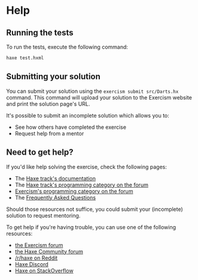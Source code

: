 # Help

## Running the tests

To run the tests, execute the following command:

```bash
haxe test.hxml
```

## Submitting your solution

You can submit your solution using the `exercism submit src/Darts.hx` command.
This command will upload your solution to the Exercism website and print the solution page's URL.

It's possible to submit an incomplete solution which allows you to:

- See how others have completed the exercise
- Request help from a mentor

## Need to get help?

If you'd like help solving the exercise, check the following pages:

- The [Haxe track's documentation](https://exercism.org/docs/tracks/haxe)
- The [Haxe track's programming category on the forum](https://forum.exercism.org/c/programming/haxe)
- [Exercism's programming category on the forum](https://forum.exercism.org/c/programming/5)
- The [Frequently Asked Questions](https://exercism.org/docs/using/faqs)

Should those resources not suffice, you could submit your (incomplete) solution to request mentoring.

To get help if you're having trouble, you can use one of the following resources:

- [the Exercism forum](https://forum.exercism.org/)
- [the Haxe Community forum](https://community.haxe.org/)
- [/r/haxe on Reddit](https://www.reddit.com/r/haxe)
- [Haxe Discord](https://discord.com/invite/0uEuWH3spjck73Lo)
- [Haxe on StackOverflow](http://stackoverflow.com/questions/tagged/haxe)